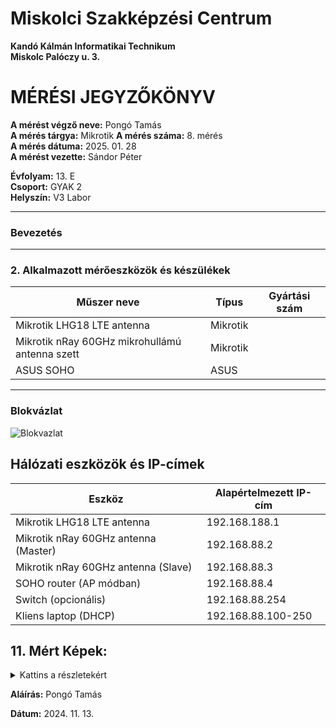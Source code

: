 # Miskolci Szakképzési Centrum  
**Kandó Kálmán Informatikai Technikum**  
**Miskolc Palóczy u. 3.**

# MÉRÉSI JEGYZŐKÖNYV

**A mérést végző neve:** Pongó Tamás  
**A mérés tárgya:** Mikrotik
**A mérés száma:** 8. mérés  
**A mérés dátuma:** 2025. 01. 28  
**A mérést vezette:** Sándor Péter  

**Évfolyam:** 13. E  
**Csoport:** GYAK 2  
**Helyszín:** V3 Labor 

---

### Bevezetés


---

### 2. Alkalmazott mérőeszközök és készülékek


| Műszer neve                                      | Típus     | Gyártási szám       |
| -------------------------------------------------| ----------| --------------------|
| Mikrotik LHG18 LTE antenna                       | Mikrotik  |                     |
| Mikrotik nRay 60GHz mikrohullámú antenna szett   | Mikrotik  |                     |
| ASUS SOHO                                        | ASUS      |                     |

---

### Blokvázlat

![Blokvazlat](https://github.com/user-attachments/assets/b9a2f3d1-4dfb-45de-b171-bf26b79624c5)

## Hálózati eszközök és IP-címek

| Eszköz                              | Alapértelmezett IP-cím |
|-------------------------------------|------------------------|
| Mikrotik LHG18 LTE antenna          | 192.168.188.1          |
| Mikrotik nRay 60GHz antenna (Master)| 192.168.88.2           |
| Mikrotik nRay 60GHz antenna (Slave) | 192.168.88.3           |
| SOHO router (AP módban)             | 192.168.88.4           |
| Switch (opcionális)                 | 192.168.88.254         |
| Kliens laptop (DHCP)                | 192.168.88.100-250     |

## 11. Mért Képek:
<details>
<summary>Kattins a részletekért</summary>




</details>


**Aláírás:** Pongó Tamás

**Dátum:** 2024. 11. 13.
